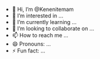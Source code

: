 - 👋 Hi, I’m @Kenenitemam
- 👀 I’m interested in ...
- 🌱 I’m currently learning ...
- 💞️ I’m looking to collaborate on ...
- 📫 How to reach me ...
- 😄 Pronouns: ...
- ⚡ Fun fact: ...

<!---
Kenenitemam/Kenenitemam is a ✨ special ✨ repository because its `README.md` (this file) appears on your GitHub profile.
You can click the Preview link to take a look at your changes.
--->
